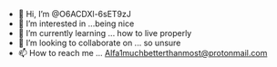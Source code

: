 - 👋 Hi, I’m @O6ACDXl-6sET9zJ
- 👀 I’m interested in ...being nice
- 🌱 I’m currently learning ... how to live properly 
- 💞️ I’m looking to collaborate on ... so unsure
- 📫 How to reach me ... Alfa1muchbetterthanmost@protonmail.com 

<!---
O6ACDXl-6sET9zJ/O6ACDXl-6sET9zJ is a ✨ special ✨ repository because its `README.md` (this file) appears on your GitHub profile.
You can click the Preview link to take a look at your changes.
--->
